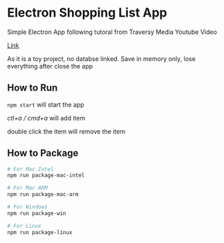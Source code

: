 # Electron Shopping List App

Simple Electron App following tutoral from Traversy Media Youtube Video 

[Link](https://youtu.be/kN1Czs0m1SU)

As it is a toy project, no databse linked. Save in memory only, lose everything after close the app


## How to Run

`npm start` will start the app

*ctl+a / cmd+a*  will add item

double click the item will remove the item


## How to Package

```bash
# For Mac Intel
npm run package-mac-intel

# For Mac ARM
npm run package-mac-arm

# For Windows
npm run package-win

# For Linux
npm run package-linux
```
